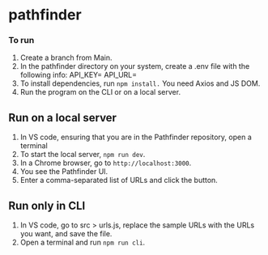 # pathfinder

### To run
1. Create a branch from Main.
2. In the pathfinder directory on your system, create a .env file with the following info:
    API_KEY=<your API key>
    API_URL=<your Open API chat endpoint>
3. To install dependencies, run `npm install.` You need Axios and JS DOM.
4. Run the program on the CLI or on a local server.


## Run on a local server 
1. In VS code, ensuring  that you are in the Pathfinder repository, open a terminal
2. To start the local server,  `npm run dev`.
3. In a Chrome browser, go to `http://localhost:3000`.
4. You see the Pathfinder UI.
5. Enter a comma-separated list of URLs and click the button.

## Run only in CLI
1. In VS code, go to src > urls.js, replace the sample URLs with the URLs you want, and save the file.
2. Open a terminal and run `npm run cli`.
